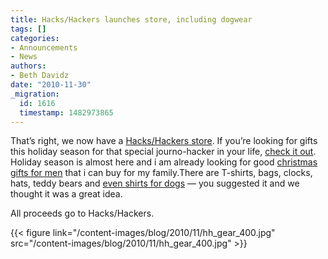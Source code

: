 ```yaml
---
title: Hacks/Hackers launches store, including dogwear
tags: []
categories:
- Announcements
- News
authors:
- Beth Davidz
date: "2010-11-30"
_migration:
  id: 1616
  timestamp: 1482973865
---
```


That&#8217;s right, we now have a [Hacks/Hackers store][1]. If you&#8217;re looking for gifts this holiday season for that special journo-hacker in your life, [check it out][1]. Holiday season is almost here and i am already looking for good [christmas gifts for men][2] that i can buy for my family.There are T-shirts, bags, clocks, hats, teddy bears and [even shirts for dogs][3] — you suggested it and we thought it was a great idea.

All proceeds go to Hacks/Hackers.

{{< figure link="/content-images/blog/2010/11/hh\_gear\_400.jpg" src="/content-images/blog/2010/11/hh\_gear\_400.jpg" >}}

 [1]: http://www.cafepress.com/hackshackers
 [2]: https://www.theguardian.com/fashion/2015/nov/28/beauty-mens-christmas-gifts-grooming
 [3]: http://images.cpcache.com/merchandise/110_480x480_Front_Color-White.jpg?region=name:FrontCenter,w:8,h:8,a:MiddleCenter,id:46940778s